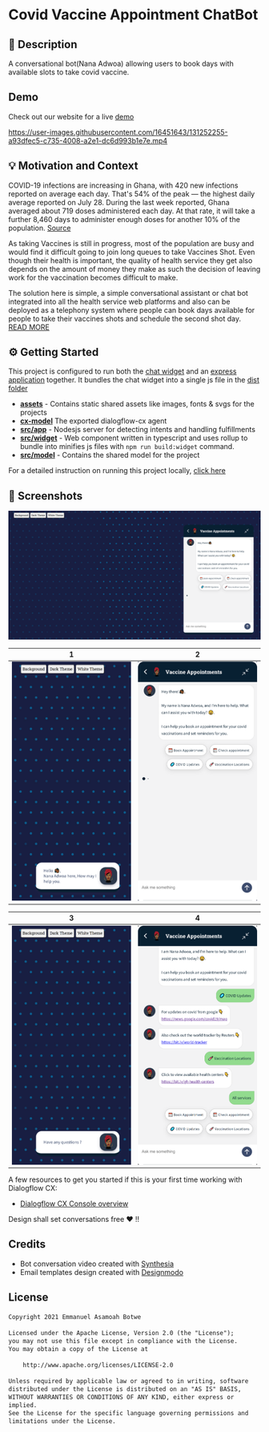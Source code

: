 # Covid Vaccine Appointment ChatBot

<!--- Replace <OWNER> with your Github Username and <REPOSITORY> with the name of your repository. -->
<!--- You can find both of these in the url bar when you open your repository in github. -->

## 📙 Description

A conversational bot(Nana Adwoa) allowing users to book days with available slots to take covid vaccine.

## Demo

Check out our website for a live [demo](https://dfcx-vaccine-appointment.herokuapp.com/)


https://user-images.githubusercontent.com/16451643/131252255-a93dfec5-c735-4008-a2e1-dc6d993b1e7e.mp4


## 💡 Motivation and Context

<!--- Describe your app in one or two sentences -->

COVID-19 infections are increasing in Ghana, with 420 new infections reported on average each day. That's 54% of the peak — the highest daily average reported on July 28. During the last week reported, Ghana averaged about 719 doses administered each day. At that rate, it will take a further 8,460 days to administer enough doses for another 10% of the population. [Source](https://graphics.reuters.com/world-coronavirus-tracker-and-maps/countries-and-territories/ghana/)

As taking Vaccines is still in progress, most of the population are busy and would find it difficult going to join long queues to take Vaccines Shot. Even though their health is important, the quality of health service they get also depends on the amount of money they make as such the decision of leaving work for the vaccination becomes difficult to make.

The solution here is simple, a simple conversational assistant or chat bot integrated into all the health service web platforms and also can be deployed as a telephony system where people can book days available for people to take their vaccines shots and schedule the second shot day. [READ MORE](https://github.com/botchway44/covid-vaccine-appointment/blob/main/PROJECT.md)

## ⚙️ Getting Started

This project is configured to run both the [chat widget](https://github.com/botchway44/covid-vaccine-appointment/tree/main/src/widget) and an [express application](https://github.com/botchway44/covid-vaccine-appointment/tree/main/src/app) together. It bundles the chat widget into a single js file in the [dist folder]()

- **[assets](https://github.com/botchway44/covid-vaccine-appointment/tree/main/assets)** - Contains static shared assets like images, fonts & svgs for the projects
- **[cx-model](https://github.com/botchway44/covid-vaccine-appointment/tree/main/cx-model)** The exported dialogflow-cx agent
- **[src/app](https://github.com/botchway44/covid-vaccine-appointment/tree/main/src/app)** - Nodesjs server for detecting intents and handling fulfillments
- **[src/widget](https://github.com/botchway44/covid-vaccine-appointment/tree/main/src/widget)** - Web component written in typescript and uses rollup to bundle into minifies js files with `npm run build:widget` command.
- **[src/model](https://github.com/botchway44/covid-vaccine-appointment/tree/main/src/models)** - Contains the shared model for the project

For a detailed instruction on running this project locally, [click here](https://github.com/botchway44/covid-vaccine-appointment/blob/main/PROJECT.md#%EF%B8%8F-getting-started)

<!-- ## :bulb: Motivation and Context
Dialogflow CX Competition -->
<!--- What are you especially proud of? -->

## 📸 Screenshots

<img src="assets/images/ss.PNG"/>

| 1                                            | 2                                            |
| -------------------------------------------- | -------------------------------------------- |
| <img src="assets/images/s1.PNG" width="400"> | <img src="assets/images/s2.PNG" width="400"> |

| 3                                            | 4                                            |
| -------------------------------------------- | -------------------------------------------- |
| <img src="assets/images/s3.PNG" width="400"> | <img src="assets/images/s4.PNG" width="400"> |

A few resources to get you started if this is your first time working with Dialogflow CX:

- [Dialogflow CX Console overview](https://cloud.google.com/dialogflow/cx/docs/concept/console)

Design shall set conversations free ❤ !!

## Credits

- Bot conversation video created with [Synthesia](https://www.synthesia.io/request-demo)
- Email templates design created with [Designmodo](https://designmodo.com/postcards/)

## License

```
Copyright 2021 Emmanuel Asamoah Botwe

Licensed under the Apache License, Version 2.0 (the "License");
you may not use this file except in compliance with the License.
You may obtain a copy of the License at

    http://www.apache.org/licenses/LICENSE-2.0

Unless required by applicable law or agreed to in writing, software
distributed under the License is distributed on an "AS IS" BASIS,
WITHOUT WARRANTIES OR CONDITIONS OF ANY KIND, either express or implied.
See the License for the specific language governing permissions and
limitations under the License.
```
